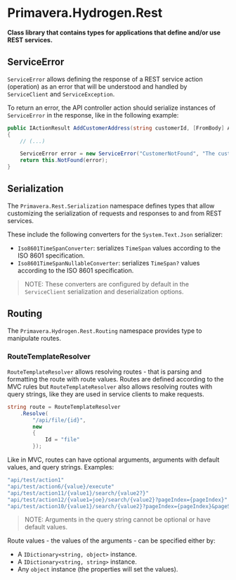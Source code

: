 # Primavera.Hydrogen.Rest

**Class library that contains types for applications that define and/or use REST services.**

## ServiceError

`ServiceError` allows defining the response of a REST service action (operation) as an error that will be understood and handled by `ServiceClient` and `ServiceException`.

To return an error, the API controller action should serialize instances of `ServiceError` in the response, like in the following example:

```csharp
public IActionResult AddCustomerAddress(string customerId, [FromBody] AddressData address)
{
    // (...)

    ServiceError error = new ServiceError("CustomerNotFound", "The customer does not exist.");
    return this.NotFound(error);
}
```

## Serialization

The `Primavera.Rest.Serialization` namespace defines types that allow customizing the serialization of requests and responses to and from REST services.

These include the following converters for the `System.Text.Json` serializer:

- `Iso8601TimeSpanConverter`: serializes `TimeSpan` values according to the ISO 8601 specification.
- `Iso8601TimeSpanNullableConverter`: serializes `TimeSpan?` values according to the ISO 8601 specification.

> NOTE: These converters are configured by default in the `ServiceClient` serialization and deserialization options.

## Routing

The `Primavera.Hydrogen.Rest.Routing` namespace provides type to manipulate routes.

### RouteTemplateResolver

`RouteTemplateResolver` allows resolving routes - that is parsing and formatting the route with route values.
Routes are defined according to the MVC rules but `RouteTemplateResolver` also allows resolving routes with
query strings, like they are used in service clients to make requests.

```csharp
string route = RouteTemplateResolver
    .Resolve(
        "/api/file/{id}",
        new
        {
            Id = "file"
        });
```

Like in MVC, routes can have optional arguments, arguments with default values, and query strings. Examples:

```csharp
"api/test/action1"
"api/test/action6/{value}/execute"
"api/test/action11/{value1}/search/{value2?}"
"api/test/action12/{value1=joe}/search/{value2}?pageIndex={pageIndex}"
"api/test/action10/{value1}/search/{value2}?pageIndex={pageIndex}&pageSize={pageSize}&address={address}"
```

> NOTE: Arguments in the query string cannot be optional or have default values.

Route values - the values of the arguments - can be specified either by:

- A `IDictionary<string, object>` instance.
- A `IDictionary<string, string>` instance.
- Any `object` instance (the properties will set the values).